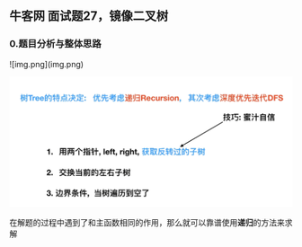 <h2>牛客网 面试题27，镜像二叉树</h2>

<h3>0.题目分析与整体思路</h3>
![img.png](img.png)

![img_1.png](img_1.png)

在解题的过程中遇到了和主函数相同的作用，那么就可以靠谱使用**递归**的方法来求解
